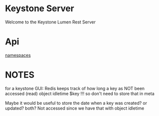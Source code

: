 # Keystone Server

Welcome to the Keystone Lumen Rest Server


# Api

[namespaces](/namespaces)



# NOTES 

for a keystone GUI:
Redis keeps track of how long a key as NOT been accessed (read)
object idletime $key !!! so don't need to store that in meta

Maybe it would be useful to store the date when a key was created? or updated? both?
Not accessed since we have that with object idletime
